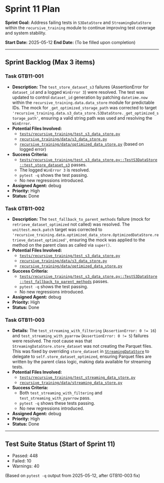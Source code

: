 # Sprint 11 Plan

**Sprint Goal:** Address failing tests in `S3DataStore` and `StreamingDataStore` within the `recursive_training` module to continue improving test coverage and system stability.

**Start Date:** 2025-05-12
**End Date:** (To be filled upon completion)

---

## Sprint Backlog (Max 3 items)

### Task GTB11-001
*   **Description:** The `test_store_dataset_s3` failures (AssertionError for `dataset_id` and a logged `WinError 3`) were resolved. The test was updated to control `dataset_id` generation by patching `datetime.now` within the `recursive_training.data.data_store` module for predictable IDs. The mock for `_get_optimized_storage_path` was corrected to target `'recursive_training.data.s3_data_store.S3DataStore._get_optimized_storage_path'`, ensuring a valid string path was used and resolving the `WinError`.
*   **Potential Files Involved:**
    *   [`tests/recursive_training/test_s3_data_store.py`](tests/recursive_training/test_s3_data_store.py)
    *   [`recursive_training/data/s3_data_store.py`](recursive_training/data/s3_data_store.py)
    *   [`recursive_training/data/optimized_data_store.py`](recursive_training/data/optimized_data_store.py) (based on logged error)
*   **Success Criteria:**
    *   [`tests/recursive_training/test_s3_data_store.py::TestS3DataStore::test_store_dataset_s3`](tests/recursive_training/test_s3_data_store.py) passes.
    *   The logged `WinError 3` is resolved.
    *   `pytest -q` shows the test passing.
    *   No new regressions introduced.
*   **Assigned Agent:** debug
*   **Priority:** High
*   **Status:** Done

### Task GTB11-002
*   **Description:** The `test_fallback_to_parent_methods` failure (mock for `retrieve_dataset_optimized` not called) was resolved. The `unittest.mock.patch` target was corrected to `'recursive_training.data.optimized_data_store.OptimizedDataStore.retrieve_dataset_optimized'`, ensuring the mock was applied to the method on the parent class as called via `super()`.
*   **Potential Files Involved:**
    *   [`tests/recursive_training/test_s3_data_store.py`](tests/recursive_training/test_s3_data_store.py)
    *   [`recursive_training/data/s3_data_store.py`](recursive_training/data/s3_data_store.py)
    *   [`recursive_training/data/optimized_data_store.py`](recursive_training/data/optimized_data_store.py)
*   **Success Criteria:**
    *   [`tests/recursive_training/test_s3_data_store.py::TestS3DataStore::test_fallback_to_parent_methods`](tests/recursive_training/test_s3_data_store.py) passes.
    *   `pytest -q` shows the test passing.
    *   No new regressions introduced.
*   **Assigned Agent:** debug
*   **Priority:** High
*   **Status:** Done

### Task GTB11-003
*   **Details:** The `test_streaming_with_filtering` (`AssertionError: 0 != 16`) and `test_streaming_with_pyarrow` (`AssertionError: 0 != 5`) failures were resolved. The root cause was that `StreamingDataStore.store_dataset` was not creating the Parquet files. This was fixed by overriding `store_dataset` in [`StreamingDataStore`](recursive_training/data/streaming_data_store.py:591) to delegate to `self.store_dataset_optimized`, ensuring Parquet files are written by the parent class logic, making data available for streaming tests.
*   **Potential Files Involved:**
    *   [`tests/recursive_training/test_streaming_data_store.py`](tests/recursive_training/test_streaming_data_store.py)
    *   [`recursive_training/data/streaming_data_store.py`](recursive_training/data/streaming_data_store.py)
*   **Success Criteria:**
    *   Both `test_streaming_with_filtering` and `test_streaming_with_pyarrow` pass.
    *   `pytest -q` shows these tests passing.
    *   No new regressions introduced.
*   **Assigned Agent:** debug
*   **Priority:** High
*   **Status:** Done

---

## Test Suite Status (Start of Sprint 11)

*   Passed: 448
*   Failed: 10
*   Warnings: 40

(Based on `pytest -q` output from 2025-05-12, after GTB10-003 fix)